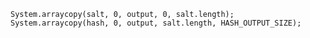     System.arraycopy(salt, 0, output, 0, salt.length);
    System.arraycopy(hash, 0, output, salt.length, HASH_OUTPUT_SIZE);